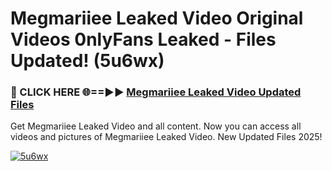# Megmariiee Leaked Video Original Videos 0nlyFans Leaked - Files Updated! (5u6wx)

<h3>🔴 CLICK HERE 🌐==►► <a href="https://tinyurl.com/2jnfzry5" rel="nofollow">Megmariiee Leaked Video Updated Files</a></h3>

Get Megmariiee Leaked Video and all content. Now you can access all videos and pictures of Megmariiee Leaked Video. New Updated Files 2025!

[![5u6wx](https://i.imgur.com/GyGTBgg.gif)](https://tinyurl.com/2jnfzry5)
